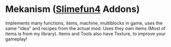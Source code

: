 # Mekanism ([Slimefun4](https://github.com/Slimefun/Slimefun4) Addons)
  Implements many functions, items, machine, multiblocks in game, uses the same "idea"
and recipes from the actual mod. Uses they own items (Most of items is from my library).
  Items and Tools also have Texture, to improve your gameplay!

